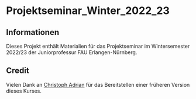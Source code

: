 # Projektseminar_Winter_2022_23

## Informationen

Dieses Projekt enthält Materialien für das Projektseminar im Wintersemester 2022/23 der Juniorprofessur FAU Erlangen-Nürnberg.

## Credit

Vielen Dank an [Christoph Adrian](https://github.com/chrdrn/) für das Bereitstellen einer früheren Version dieses Kurses.